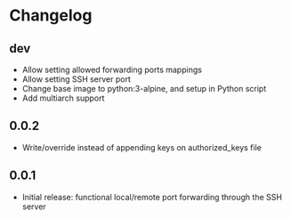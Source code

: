 # Changelog

## dev

- Allow setting allowed forwarding ports mappings
- Allow setting SSH server port
- Change base image to python:3-alpine, and setup in Python script
- Add multiarch support

## 0.0.2

- Write/override instead of appending keys on authorized_keys file

## 0.0.1

- Initial release: functional local/remote port forwarding through the SSH server
